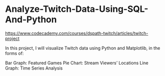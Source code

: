 # Analyze-Twitch-Data-Using-SQL-And-Python


https://www.codecademy.com/courses/dspath-twitch/articles/twitch-project


In this project, I will visualize Twitch data using Python and Matplotlib, in the forms of:

Bar Graph: Featured Games
Pie Chart: Stream Viewers’ Locations
Line Graph: Time Series Analysis
